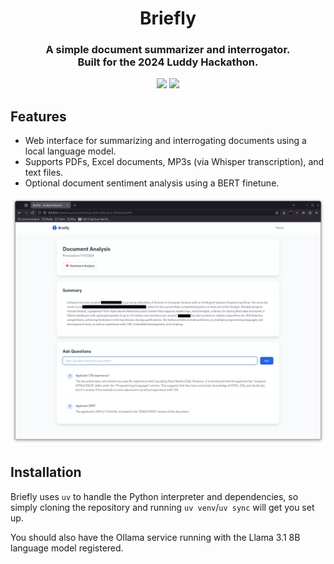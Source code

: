 <h1 align="center">Briefly</h1>
<h3 align="center">
    A simple document summarizer and interrogator.<br>Built for the 2024 Luddy Hackathon.
</h3>

<p align="center">
<img src="https://img.shields.io/github/license/Colonial-Dev/hackathon">
<img src="https://img.shields.io/github/stars/Colonial-Dev/hackathon">
</p>

## Features
- Web interface for summarizing and interrogating documents using a local language model.
- Supports PDFs, Excel documents, MP3s (via Whisper transcription), and text files.
- Optional document sentiment analysis using a BERT finetune.

<p align="center">
    <img src=".github/README-01.png">
</p>

## Installation
Briefly uses `uv` to handle the Python interpreter and dependencies, so simply cloning the repository and running `uv venv`/`uv sync` will get you set up.

You should also have the Ollama service running with the Llama 3.1 8B language model registered.
